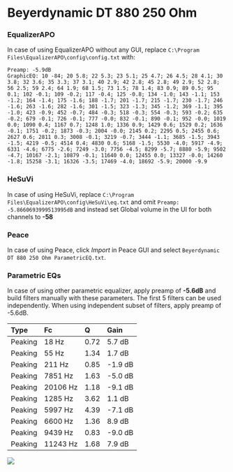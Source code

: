 # Beyerdynamic DT 880 250 Ohm

### EqualizerAPO
In case of using EqualizerAPO without any GUI, replace `C:\Program Files\EqualizerAPO\config\config.txt`
with:
```
Preamp: -5.9dB
GraphicEQ: 10 -84; 20 5.8; 22 5.3; 23 5.1; 25 4.7; 26 4.5; 28 4.1; 30 3.8; 32 3.6; 35 3.3; 37 3.1; 40 2.9; 42 2.8; 45 2.8; 49 2.9; 52 2.8; 56 2.5; 59 2.4; 64 1.9; 68 1.5; 73 1.5; 78 1.4; 83 0.9; 89 0.5; 95 0.1; 102 -0.1; 109 -0.2; 117 -0.4; 125 -0.8; 134 -1.0; 143 -1.1; 153 -1.2; 164 -1.4; 175 -1.6; 188 -1.7; 201 -1.7; 215 -1.7; 230 -1.7; 246 -1.6; 263 -1.6; 282 -1.6; 301 -1.5; 323 -1.3; 345 -1.2; 369 -1.1; 395 -1.0; 423 -0.9; 452 -0.7; 484 -0.3; 518 -0.3; 554 -0.3; 593 -0.2; 635 -0.2; 679 -0.1; 726 -0.1; 777 -0.0; 832 -0.1; 890 -0.1; 952 -0.0; 1019 0.0; 1090 0.4; 1167 0.7; 1248 1.0; 1336 0.9; 1429 0.6; 1529 0.2; 1636 -0.1; 1751 -0.2; 1873 -0.3; 2004 -0.0; 2145 0.2; 2295 0.5; 2455 0.6; 2627 0.6; 2811 0.3; 3008 -0.1; 3219 -0.7; 3444 -1.1; 3685 -1.5; 3943 -1.5; 4219 -0.5; 4514 0.4; 4830 0.6; 5168 -1.5; 5530 -4.0; 5917 -4.9; 6331 -4.6; 6775 -2.6; 7249 -3.0; 7756 -4.5; 8299 -5.7; 8880 -5.9; 9502 -4.7; 10167 -2.1; 10879 -0.1; 11640 0.0; 12455 0.0; 13327 -0.0; 14260 -1.8; 15258 -3.1; 16326 -3.5; 17469 -4.0; 18692 -5.9; 20000 -9.9
```

### HeSuVi
In case of using HeSuVi, replace `C:\Program Files\EqualizerAPO\config\HeSuVi\eq.txt` and omit `Preamp:
-5.8660693999513995dB` and instead set Global volume in the UI for both channels to **-58**

### Peace
In case of using Peace, click *Import* in Peace GUI and select `Beyerdynamic DT 880 250 Ohm ParametricEQ.txt`.

### Parametric EQs
In case of using other parametric equalizer, apply preamp of **-5.6dB** and build filters manually
with these parameters. The first 5 filters can be used independently.
When using independent subset of filters, apply preamp of -5.6dB.

| Type    | Fc       |    Q | Gain    |
|:--------|:---------|:-----|:--------|
| Peaking | 18 Hz    | 0.72 | 5.7 dB  |
| Peaking | 55 Hz    | 1.34 | 1.7 dB  |
| Peaking | 211 Hz   | 0.85 | -1.9 dB |
| Peaking | 7851 Hz  | 1.63 | -5.0 dB |
| Peaking | 20106 Hz | 1.18 | -9.1 dB |
| Peaking | 1285 Hz  | 3.62 | 1.1 dB  |
| Peaking | 5997 Hz  | 4.39 | -7.1 dB |
| Peaking | 6600 Hz  | 1.36 | 8.9 dB  |
| Peaking | 9439 Hz  | 0.83 | -9.0 dB |
| Peaking | 11243 Hz | 1.68 | 7.9 dB  |

![](https://raw.githubusercontent.com/jaakkopasanen/AutoEq/master/results/headphonecom/sbaf-serious/Beyerdynamic%20DT%20880%20250%20Ohm/Beyerdynamic%20DT%20880%20250%20Ohm.png)